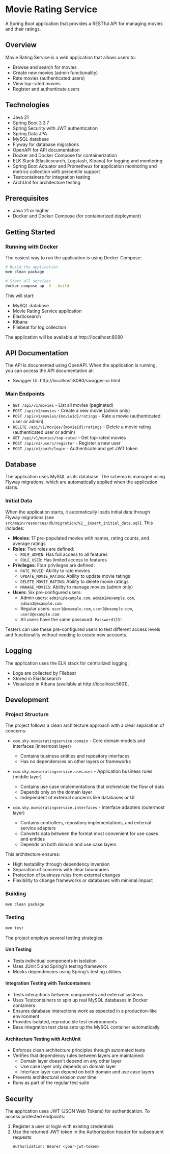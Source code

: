 # Movie Rating Service

A Spring Boot application that provides a RESTful API for managing movies and their ratings.

## Overview

Movie Rating Service is a web application that allows users to:
- Browse and search for movies
- Create new movies (admin functionality)
- Rate movies (authenticated users)
- View top-rated movies
- Register and authenticate users

## Technologies

- Java 21
- Spring Boot 3.3.7
- Spring Security with JWT authentication
- Spring Data JPA
- MySQL database
- Flyway for database migrations
- OpenAPI for API documentation
- Docker and Docker Compose for containerization
- ELK Stack (Elasticsearch, Logstash, Kibana) for logging and monitoring
- Spring Boot Actuator and Prometheus for application monitoring and metrics collection with percentile support
- Testcontainers for integration testing
- ArchUnit for architecture testing

## Prerequisites

- Java 21 or higher
- Docker and Docker Compose (for containerized deployment)

## Getting Started

### Running with Docker

The easiest way to run the application is using Docker Compose:

```bash
# Build the application
mvn clean package

# Start all services
docker-compose up -d --build
```

This will start:
- MySQL database
- Movie Rating Service application
- Elasticsearch
- Kibana
- Filebeat for log collection

The application will be available at http://localhost:8080

## API Documentation

The API is documented using OpenAPI. When the application is running, you can access the API documentation at:

- Swagger UI: http://localhost:8080/swagger-ui.html

### Main Endpoints

- `GET /api/v1/movies` - List all movies (paginated)
- `POST /api/v1/movies` - Create a new movie (admin only)
- `POST /api/v1/movies/{movieId}/ratings` - Rate a movie (authenticated user or admin)
- `DELETE /api/v1/movies/{movieId}/ratings` - Delete a movie rating (authenticated user or admin)
- `GET /api/v1/movies/top-rated` - Get top-rated movies
- `POST /api/v1/users/register` - Register a new user
- `POST /api/v1/auth/login` - Authenticate and get JWT token

## Database

The application uses MySQL as its database. The schema is managed using Flyway migrations, which are automatically applied when the application starts.

### Initial Data

When the application starts, it automatically loads initial data through Flyway migrations (see `src/main/resources/db/migration/V2__insert_initial_data.sql`). This includes:

- **Movies**: 17 pre-populated movies with names, rating counts, and average ratings
- **Roles**: Two roles are defined:
  - `ROLE_ADMIN`: Has full access to all features
  - `ROLE_USER`: Has limited access to features
- **Privileges**: Four privileges are defined:
  - `RATE_MOVIE`: Ability to rate movies
  - `UPDATE_MOVIE_RATING`: Ability to update movie ratings
  - `DELETE_MOVIE_RATING`: Ability to delete movie ratings
  - `MANAGE_MOVIES`: Ability to manage movies (admin only)
- **Users**: Six pre-configured users:
  - Admin users: `admin1@example.com`, `admin2@example.com`, `admin3@example.com`
  - Regular users: `user1@example.com`, `user2@example.com`, `user3@example.com`
  - All users have the same password: `Password123!`

Testers can use these pre-configured users to test different access levels and functionality without needing to create new accounts.

## Logging

The application uses the ELK stack for centralized logging:
- Logs are collected by Filebeat
- Stored in Elasticsearch
- Visualized in Kibana (available at http://localhost:5601).

## Development

### Project Structure

The project follows a clean architecture approach with a clear separation of concerns:

- `com.sky.movieratingservice.domain` - Core domain models and interfaces (innermost layer)
  - Contains business entities and repository interfaces
  - Has no dependencies on other layers or frameworks

- `com.sky.movieratingservice.usecases` - Application business rules (middle layer)
  - Contains use case implementations that orchestrate the flow of data
  - Depends only on the domain layer
  - Independent of external concerns like databases or UI

- `com.sky.movieratingservice.interfaces` - Interface adapters (outermost layer)
  - Contains controllers, repository implementations, and external service adapters
  - Converts data between the format most convenient for use cases and entities
  - Depends on both domain and use case layers

This architecture ensures:
- High testability through dependency inversion
- Separation of concerns with clear boundaries
- Protection of business rules from external changes
- Flexibility to change frameworks or databases with minimal impact

### Building

```bash
mvn clean package
```

### Testing

```bash
mvn test
```

The project employs several testing strategies:

#### Unit Testing
- Tests individual components in isolation
- Uses JUnit 5 and Spring's testing framework
- Mocks dependencies using Spring's testing utilities

#### Integration Testing with Testcontainers
- Tests interactions between components and external systems
- Uses Testcontainers to spin up real MySQL databases in Docker containers
- Ensures database interactions work as expected in a production-like environment
- Provides isolated, reproducible test environments
- Base integration test class sets up the MySQL container automatically

#### Architecture Testing with ArchUnit
- Enforces clean architecture principles through automated tests
- Verifies that dependency rules between layers are maintained:
  - Domain layer doesn't depend on any other layer
  - Use case layer only depends on domain layer
  - Interface layer can depend on both domain and use case layers
- Prevents architectural erosion over time
- Runs as part of the regular test suite

## Security

The application uses JWT (JSON Web Tokens) for authentication. To access protected endpoints:

1. Register a user or login with existing credentials
2. Use the returned JWT token in the Authorization header for subsequent requests:
   ```
   Authorization: Bearer <your-jwt-token>
   ```
